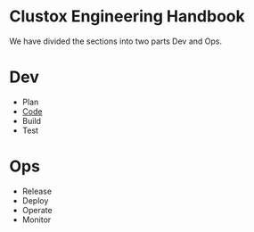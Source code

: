 # Clustox Engineering Handbook

We have divided the sections into two parts Dev and Ops.

# Dev
   * Plan 
   * [Code](https://github.com/Clustox/handbook/blob/main/dev/code/index.md)
   * Build
   * Test
# Ops
   * Release
   * Deploy
   * Operate
   * Monitor

